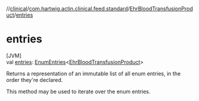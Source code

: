 //[clinical](../../../index.md)/[com.hartwig.actin.clinical.feed.standard](../index.md)/[EhrBloodTransfusionProduct](index.md)/[entries](entries.md)

# entries

[JVM]\
val [entries](entries.md): [EnumEntries](https://kotlinlang.org/api/latest/jvm/stdlib/kotlin.enums/-enum-entries/index.html)&lt;[EhrBloodTransfusionProduct](index.md)&gt;

Returns a representation of an immutable list of all enum entries, in the order they're declared.

This method may be used to iterate over the enum entries.
